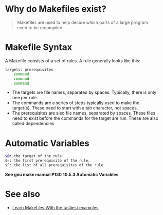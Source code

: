 # Why do Makefiles exist?
> Makefiles are used to help decide which parts of a large program need to be recompiled.

# Makefile Syntax
A Makefile consists of a set of rules. A rule generally looks like this:
```bash
targets: prerequisites
	command
	command
	command
```
* The targets are file names, separated by spaces. Typically, there is only one per rule.
* The commands are a series of steps typically used to make the target(s). These need to start with a tab character, not spaces.
* The prerequisites are also file names, separated by spaces. These files need to exist before the commands for the target are run. These are also called dependencies

# Automatic Variables
```bash
$@: the target of the rule.
$<: the first prerequisite of the rule.
$^: the list of all prerequisites of the rule
```

**See gnu make manual P130 10.5.3 Automatic Variables**

# See also
* [Learn Makefiles With the tastiest examples](https://makefiletutorial.com/#top)